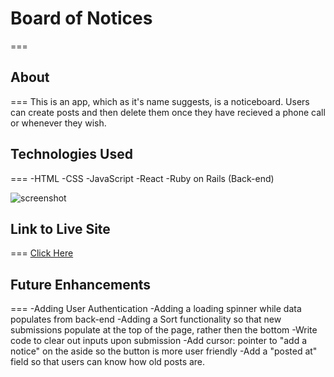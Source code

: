# Board of Notices
===
## About
===
This is an app, which as it's name suggests, is a noticeboard. Users can create posts and then delete them once they have recieved a phone call or whenever they wish.

## Technologies Used
===
-HTML
-CSS
-JavaScript
-React
-Ruby on Rails (Back-end)

![screenshot](https://i.imgur.com/TzrELko.png)
## Link to Live Site
===
[Click Here](https://board-of-notices.netlify.app/)

## Future Enhancements
===
-Adding User Authentication
-Adding a loading spinner while data populates from back-end
-Adding a Sort functionality so that new submissions populate at the top of the page, rather then the bottom
-Write code to clear out inputs upon submission
-Add cursor: pointer to "add a notice" on the aside so the button is more user friendly
-Add a "posted at" field so that users can know how old posts are.